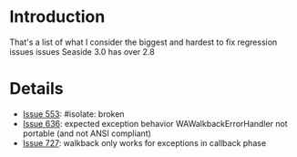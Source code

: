 # Introduction #

That's a list of what I consider the biggest and hardest to fix regression issues issues Seaside 3.0 has over 2.8


# Details #

  * [Issue 553](https://code.google.com/p/seaside/issues/detail?id=553): #isolate: broken
  * [Issue 636](https://code.google.com/p/seaside/issues/detail?id=636): expected exception behavior WAWalkbackErrorHandler not portable (and not ANSI compliant)
  * [Issue 727](https://code.google.com/p/seaside/issues/detail?id=727): 	walkback only works for exceptions in callback phase
